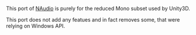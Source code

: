 This port of [NAudio](https://github.com/naudio/NAudio) is purely for the reduced Mono subset used by Unity3D.

This port does not add any featues and in fact removes some, that were relying on Windows API.